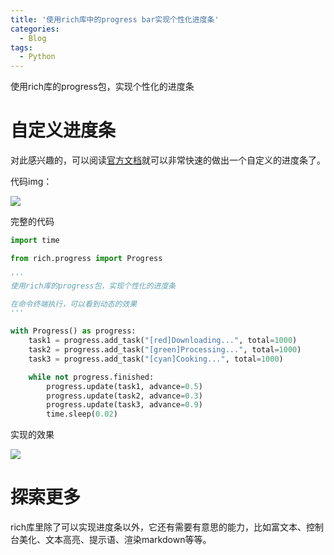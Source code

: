 ```yaml
---
title: '使用rich库中的progress bar实现个性化进度条'
categories:
  - Blog
tags:
  - Python
---
```

使用rich库的progress包，实现个性化的进度条

<!--more-->

# 自定义进度条

对此感兴趣的，可以阅读[官方文档](https://rich.readthedocs.io/en/stable/progress.html)就可以非常快速的做出一个自定义的进度条了。

代码img：

![](../assets/images/attachments/20240913-image-of-rich-progress-code.png)

完整的代码

```python
import time

from rich.progress import Progress

'''
使用rich库的progress包，实现个性化的进度条

在命令终端执行，可以看到动态的效果
'''

with Progress() as progress:
    task1 = progress.add_task("[red]Downloading...", total=1000)
    task2 = progress.add_task("[green]Processing...", total=1000)
    task3 = progress.add_task("[cyan]Cooking...", total=1000)

    while not progress.finished:
        progress.update(task1, advance=0.5)
        progress.update(task2, advance=0.3)
        progress.update(task3, advance=0.9)
        time.sleep(0.02)

```

实现的效果

![](../assets/images/attachments/20240913-image-of-rich-progress-result.png)

# 探索更多

rich库里除了可以实现进度条以外，它还有需要有意思的能力，比如富文本、控制台美化、文本高亮、提示语、渲染markdown等等。